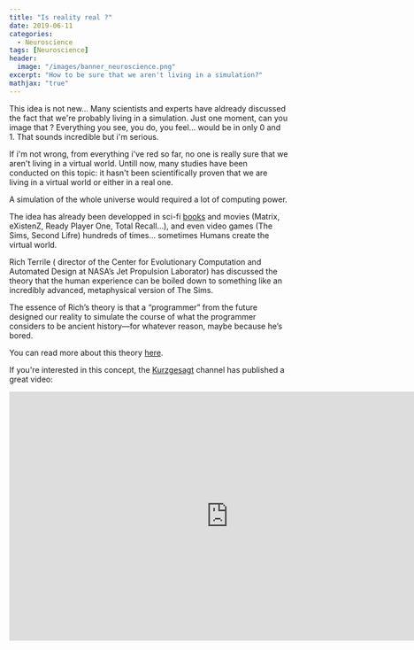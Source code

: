 ```yaml
---
title: "Is reality real ?"
date: 2019-06-11
categories:
  - Neuroscience
tags: [Neuroscience]
header:
  image: "/images/banner_neuroscience.png"
excerpt: "How to be sure that we aren't living in a simulation?"
mathjax: "true"
---
```


This idea is not new... Many scientists and experts have aldready discussed the fact that we're probably living in a simulation. Just one moment, can you image that ? Everything you see, you do, you feel... would be in only 0 and 1. That sounds incredible but i'm serious.

If i'm not wrong, from everything i've red so far, no one is really sure that we aren't living in a virtual world. Untill now, many studies have been conducted on this topic: it hasn't been scientifically proven that we are living in a virtual world or either in a real one.

A simulation of the whole universe would required a lot of computing power.

The idea has already been developped in sci-fi [books](https://www.goodreads.com/shelf/show/virtual-reality) and movies (Matrix, eXistenZ, Ready Player One, Total Recall...), and even video games (The Sims, Second Lifre) hundreds of times... sometimes Humans create the virtual world.

Rich Terrile ( director of the Center for Evolutionary Computation and Automated Design at NASA’s Jet Propulsion Laborator) has discussed the theory that the human experience can be boiled down to something like an incredibly advanced, metaphysical version of The Sims.

The essence of Rich’s theory is that a “programmer” from the future designed our reality to simulate the course of what the programmer considers to be ancient history—for whatever reason, maybe because he’s bored.

You can read more about this theory [here](https://www.vice.com/en_us/article/wdp7pm/whoa-dude-are-we-inside-a-computer-right-now-0000329-v19n9).

If you're interested in this concept, the [Kurzgesagt](https://www.youtube.com/user/Kurzgesagt) channel has published a great video:

<iframe width="792" height="450" src="https://www.youtube.com/embed/tlTKTTt47WE" frameborder="0" allow="accelerometer; autoplay; encrypted-media; gyroscope; picture-in-picture" allowfullscreen></iframe>


